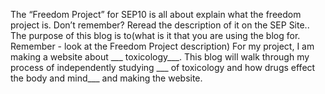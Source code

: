 The “Freedom Project” for SEP10 is all about explain what the freedom project is. Don’t remember?
Reread the description of it on the SEP Site.. The purpose of this blog is to(what is it that you are using the blog for. Remember - look at the Freedom Project description)
For my project, I am making a website about ___ toxicology___. This blog will walk through my process of independently studying ___ of toxicology and how drugs effect the body and mind___ and making the website.